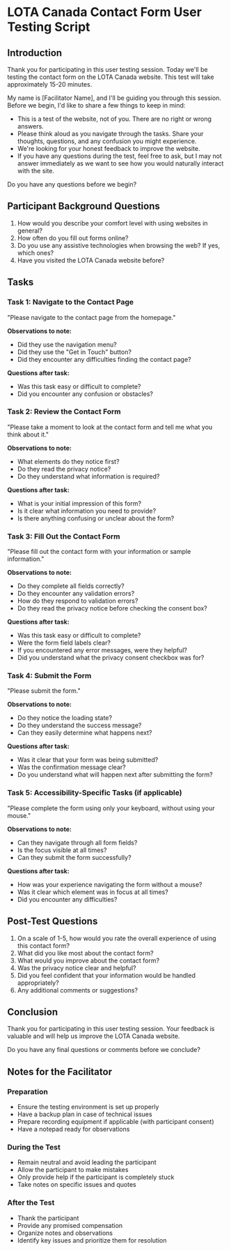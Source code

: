 # LOTA Canada Contact Form User Testing Script

## Introduction

Thank you for participating in this user testing session. Today we'll be testing the contact form on the LOTA Canada website. This test will take approximately 15-20 minutes.

My name is [Facilitator Name], and I'll be guiding you through this session. Before we begin, I'd like to share a few things to keep in mind:

- This is a test of the website, not of you. There are no right or wrong answers.
- Please think aloud as you navigate through the tasks. Share your thoughts, questions, and any confusion you might experience.
- We're looking for your honest feedback to improve the website.
- If you have any questions during the test, feel free to ask, but I may not answer immediately as we want to see how you would naturally interact with the site.

Do you have any questions before we begin?

## Participant Background Questions

1. How would you describe your comfort level with using websites in general?
2. How often do you fill out forms online?
3. Do you use any assistive technologies when browsing the web? If yes, which ones?
4. Have you visited the LOTA Canada website before?

## Tasks

### Task 1: Navigate to the Contact Page

"Please navigate to the contact page from the homepage."

**Observations to note:**

- Did they use the navigation menu?
- Did they use the "Get in Touch" button?
- Did they encounter any difficulties finding the contact page?

**Questions after task:**

- Was this task easy or difficult to complete?
- Did you encounter any confusion or obstacles?

### Task 2: Review the Contact Form

"Please take a moment to look at the contact form and tell me what you think about it."

**Observations to note:**

- What elements do they notice first?
- Do they read the privacy notice?
- Do they understand what information is required?

**Questions after task:**

- What is your initial impression of this form?
- Is it clear what information you need to provide?
- Is there anything confusing or unclear about the form?

### Task 3: Fill Out the Contact Form

"Please fill out the contact form with your information or sample information."

**Observations to note:**

- Do they complete all fields correctly?
- Do they encounter any validation errors?
- How do they respond to validation errors?
- Do they read the privacy notice before checking the consent box?

**Questions after task:**

- Was this task easy or difficult to complete?
- Were the form field labels clear?
- If you encountered any error messages, were they helpful?
- Did you understand what the privacy consent checkbox was for?

### Task 4: Submit the Form

"Please submit the form."

**Observations to note:**

- Do they notice the loading state?
- Do they understand the success message?
- Can they easily determine what happens next?

**Questions after task:**

- Was it clear that your form was being submitted?
- Was the confirmation message clear?
- Do you understand what will happen next after submitting the form?

### Task 5: Accessibility-Specific Tasks (if applicable)

"Please complete the form using only your keyboard, without using your mouse."

**Observations to note:**

- Can they navigate through all form fields?
- Is the focus visible at all times?
- Can they submit the form successfully?

**Questions after task:**

- How was your experience navigating the form without a mouse?
- Was it clear which element was in focus at all times?
- Did you encounter any difficulties?

## Post-Test Questions

1. On a scale of 1-5, how would you rate the overall experience of using this contact form?
2. What did you like most about the contact form?
3. What would you improve about the contact form?
4. Was the privacy notice clear and helpful?
5. Did you feel confident that your information would be handled appropriately?
6. Any additional comments or suggestions?

## Conclusion

Thank you for participating in this user testing session. Your feedback is valuable and will help us improve the LOTA Canada website.

Do you have any final questions or comments before we conclude?

## Notes for the Facilitator

### Preparation

- Ensure the testing environment is set up properly
- Have a backup plan in case of technical issues
- Prepare recording equipment if applicable (with participant consent)
- Have a notepad ready for observations

### During the Test

- Remain neutral and avoid leading the participant
- Allow the participant to make mistakes
- Only provide help if the participant is completely stuck
- Take notes on specific issues and quotes

### After the Test

- Thank the participant
- Provide any promised compensation
- Organize notes and observations
- Identify key issues and prioritize them for resolution
